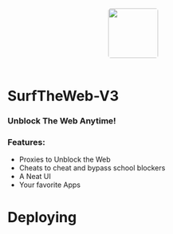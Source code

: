 <img src="[vortex.webp](https://www.surfthewebofficial.ml/surf.png)" style="
  border-radius: 25px;
  padding: 20px;
  width: 100px;
  height: px;
  margin-left: auto;
  margin-right: auto;
  display: block;
  ">
# SurfTheWeb-V3
### Unblock The Web Anytime!
### Features:
- Proxies to Unblock the Web
- Cheats to cheat and bypass school blockers
- A Neat UI
- Your favorite Apps
# Deploying
